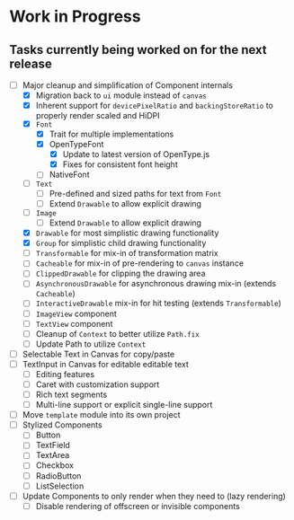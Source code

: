 # Work in Progress
## Tasks currently being worked on for the next release

* [ ] Major cleanup and simplification of Component internals
    * [X] Migration back to `ui` module instead of `canvas`
    * [X] Inherent support for `devicePixelRatio` and `backingStoreRatio` to properly render scaled and HiDPI
    * [X] `Font`
        * [X] Trait for multiple implementations
        * [X] OpenTypeFont
          * [X] Update to latest version of OpenType.js
          * [X] Fixes for consistent font height
        * [ ] NativeFont
    * [ ] `Text`
        * [ ] Pre-defined and sized paths for text from `Font`
        * [ ] Extend `Drawable` to allow explicit drawing
    * [ ] `Image`
        * [ ] Extend `Drawable` to allow explicit drawing
    * [X] `Drawable` for most simplistic drawing functionality
    * [X] `Group` for simplistic child drawing functionality
    * [ ] `Transformable` for mix-in of transformation matrix
    * [ ] `Cacheable` for mix-in of pre-rendering to `canvas` instance
    * [ ] `ClippedDrawable` for clipping the drawing area
    * [ ] `AsynchronousDrawable` for asynchronous drawing mix-in (extends `Cacheable`)
    * [ ] `InteractiveDrawable` mix-in for hit testing (extends `Transformable`)
    * [ ] `ImageView` component
    * [ ] `TextView` component
    * [ ] Cleanup of `Context` to better utilize `Path.fix`
    * [ ] Update Path to utilize `Context`
* [ ] Selectable Text in Canvas for copy/paste
* [ ] TextInput in Canvas for editable editable text
    * [ ] Editing features
    * [ ] Caret with customization support
    * [ ] Rich text segments
    * [ ] Multi-line support or explicit single-line support
* [ ] Move `template` module into its own project
* [ ] Stylized Components
    * [ ] Button
    * [ ] TextField
    * [ ] TextArea
    * [ ] Checkbox
    * [ ] RadioButton
    * [ ] ListSelection
* [ ] Update Components to only render when they need to (lazy rendering)
    * [ ] Disable rendering of offscreen or invisible components
